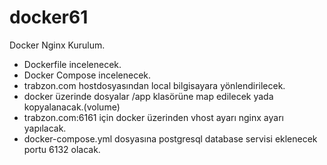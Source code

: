 # docker61

Docker Nginx Kurulum. 
- Dockerfile incelenecek. 
- Docker Compose incelenecek.
- trabzon.com hostdosyasından local bilgisayara yönlendirilecek.
- docker üzerinde dosyalar /app klasörüne map edilecek yada kopyalanacak.(volume)
- trabzon.com:6161 için docker üzerinden vhost ayarı nginx ayarı yapılacak.
- docker-compose.yml dosyasına postgresql database servisi eklenecek portu 6132 olacak.
